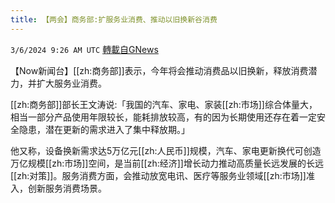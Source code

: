 ```yaml
---
title: 【两会】商务部:扩服务业消费、推动以旧换新谷消费
---
```

`3/6/2024 9:26 AM UTC` [轉載自GNews](https://gnews.org/articles/2370103)

【Now新闻台】[[zh:商务部]]表示，今年将会推动消费品以旧换新，释放消费潜力，并扩大服务业消费。

[[zh:商务部]]部长王文涛说:「我国的汽车、家电、家装[[zh:市场]]综合体量大，相当一部分产品使用年限较长，能耗排放较高，有的因为长期使用还存在着一定安全隐患，潜在更新的需求进入了集中释放期。」

他又称，设备换新需求达5万亿元[[zh:人民币]]规模，汽车、家电更新换代可创造万亿规模[[zh:市场]]空间，是当前[[zh:经济]]增长动力推动高质量长远发展的长远[[zh:对策]]。服务消费方面，会推动放宽电讯、医疗等服务业领域[[zh:市场]]准入，创新服务消费场景。
